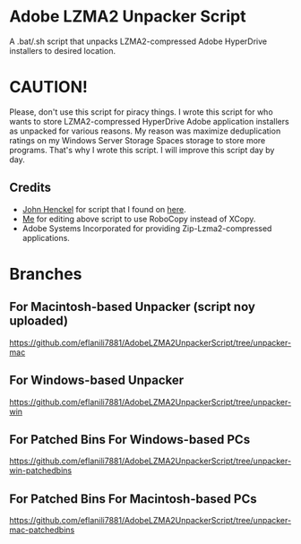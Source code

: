 # Adobe LZMA2 Unpacker Script
A .bat/.sh script that unpacks LZMA2-compressed Adobe HyperDrive installers to desired location.

# CAUTION!
Please, don't use this script for piracy things. I wrote this script for who wants to store LZMA2-compressed HyperDrive Adobe application installers as unpacked for various reasons. My reason was maximize deduplication ratings on my Windows Server Storage Spaces storage to store more programs. That's why I wrote this script. I will improve this script day by day.

## Credits
- [John Henckel](https://superuser.com/users/219506/john-henckel) for script that I found on [here](https://superuser.com/a/1537608/1256850).
- [Me](https://github.com/eflanili7881) for editing above script to use RoboCopy instead of XCopy.
- Adobe Systems Incorporated for providing Zip-Lzma2-compressed applications.

# Branches
## For Macintosh-based Unpacker (script noy uploaded)
https://github.com/eflanili7881/AdobeLZMA2UnpackerScript/tree/unpacker-mac
## For Windows-based Unpacker
https://github.com/eflanili7881/AdobeLZMA2UnpackerScript/tree/unpacker-win
## For Patched Bins For Windows-based PCs
https://github.com/eflanili7881/AdobeLZMA2UnpackerScript/tree/unpacker-win-patchedbins
## For Patched Bins For Macintosh-based PCs
https://github.com/eflanili7881/AdobeLZMA2UnpackerScript/tree/unpacker-mac-patchedbins
